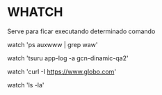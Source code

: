 # WHATCH

Serve para ficar executando determinado comando

watch 'ps auxwww | grep waw'

watch 'tsuru app-log -a gcn-dinamic-qa2'

watch 'curl -I https://www.globo.com'

watch 'ls -la'